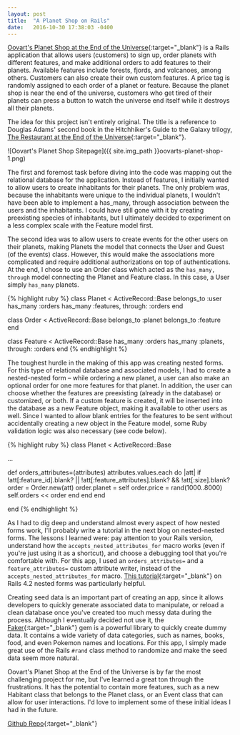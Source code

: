 ```yaml
---
layout: post
title:  "A Planet Shop on Rails"
date:   2016-10-30 17:38:03 -0400
---
```



[Oovart's Planet Shop at the End of the Universe](https://github.com/auranbuckles/oovarts-planet-shop-at-the-end-of-the-universe){:target="_blank"} is a Rails application that allows users (customers) to sign up, order planets with different features, and make additional orders to add features to their planets. Available features include forests, fjords, and volcanoes, among others. Customers can also create their own custom features. A price tag is randomly assigned to each order of a planet or feature. Because the planet shop is near the end of the universe, customers who get tired of their planets can press a button to watch the universe end itself while it destroys all their planets.

The idea for this project isn't entirely original. The title is a reference to Douglas Adams' second book in the Hitchhiker's Guide to the Galaxy trilogy, [The Restaurant at the End of the Universe](https://en.wikipedia.org/wiki/The_Restaurant_at_the_End_of_the_Universe){:target="_blank"}.

![Oovart's Planet Shop Sitepage]({{ site.img_path }}oovarts-planet-shop-1.png)

The first and foremost task before diving into the code was mapping out the relational database for the application. Instead of features, I initially wanted to allow users to create inhabitants for their planets. The only problem was, because the inhabitants were unique to the individual planets, I wouldn't have been able to implement a has_many, through association between the users and the inhabitants. I could have still gone with it by creating preexisting species of inhabitants, but I ultimately decided to experiment on a less complex scale with the Feature model first.

The second idea was to allow users to create events for the other users on their planets, making Planets the model that connects the User and Guest (of the events) class. However, this would make the associations more complicated and require additional authorizations on top of authentications. At the end, I chose to use an Order class which acted as the `has_many, through` model connecting the Planet and Feature class. In this case, a User simply `has_many` planets.

{% highlight ruby %}
class Planet < ActiveRecord::Base
  belongs_to :user
  has_many :orders
  has_many :features, through: :orders
end

class Order < ActiveRecord::Base
  belongs_to :planet
  belongs_to :feature
end

class Feature < ActiveRecord::Base
  has_many :orders
  has_many :planets, through: :orders
end
{% endhighlight %}

The toughest hurdle in the making of this app was creating nested forms. For this type of relational database and associated models, I had to create a nested-nested form – while ordering a new planet, a user can also make an optional order for one more features for that planet. In addition, the user can choose whether the features are preexisting (already in the database) or customized, or both. If a custom feature is created, it will be inserted into the database as a new Feature object, making it available to other users as well. Since I wanted to allow blank entries for the features to be sent without accidentally creating a new object in the Feature model, some Ruby validation logic was also necessary (see code below).

{% highlight ruby %}
class Planet < ActiveRecord::Base

  ...

  def orders_attributes=(attributes)
    attributes.values.each do |att|
      if !att[:feature_id].blank? || !att[:feature_attributes].blank? && !att[:size].blank?
        order = Order.new(att)
        order.planet = self
        order.price = rand(1000..8000)
        self.orders << order
      end
    end
  end
	
end
{% endhighlight %}

As I had to dig deep and understand almost every aspect of how nested forms work, I'll probably write a tutorial in the next blog on nested-nested forms. The lessons I learned were: pay attention to your Rails version, understand how the `accepts_nested_attributes_for` macro works (even if you're just using it as a shortcut), and choose a debugging tool that you're comfortable with. For this app, I used an `orders_attributes=` and a `feature_attributes=` custom attribute writer, instead of the `accepts_nested_attributes_for` macro. [This tutorial](https://www.youtube.com/watch?v=WVR-oDQRrFs&list=PLMEKAK4ZKPNoA13U1xYMwdxFfWc4Wg8eQ&index=1){:target="_blank"} on Rails 4.2 nested forms was particularly helpful.

Creating seed data is an important part of creating an app, since it allows developers to quickly generate associated data to manipulate, or reload a clean database once you've created too much messy data during the process. Although I eventually decided not use it, the [Faker](https://github.com/stympy/faker){:target="_blank"} gem is a powerful library to quickly create dummy data. It contains a wide variety of data categories, such as names, books, food, and even Pokemon names and locations. For this app, I simply made great use of the Rails `#rand` class method to randomize and make the seed data seem more natural.

Oovart's Planet Shop at the End of the Universe is by far the most challenging project for me, but I've learned a great ton through the frustrations. It has the potential to contain more features, such as a new Habitant class that belongs to the Planet class, or an Event class that can allow for user interactions. I'd love to implement some of these initial ideas I had in the future.

[Github Repo](https://github.com/auranbuckles/oovarts-planet-shop-at-the-end-of-the-universe){:target="_blank"}
